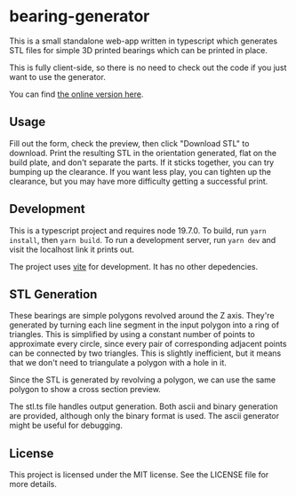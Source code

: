 # bearing-generator

This is a small standalone web-app written in typescript which generates STL
files for simple 3D printed bearings which can be printed in place.

This is fully client-side, so there is no need to check out the code if you just
want to use the generator.

You can find [the online version here](https://osuushi.github.io/bearing-generator/).

## Usage

Fill out the form, check the preview, then click "Download STL" to download.
Print the resulting STL in the orientation generated, flat on the build plate,
and don't separate the parts. If it sticks together, you can try bumping up the
clearance. If you want less play, you can tighten up the clearance, but you may
have more difficulty getting a successful print.

## Development

This is a typescript project and requires node 19.7.0. To build, run `yarn
install`, then `yarn build`. To run a development server, run `yarn dev` and
visit the localhost link it prints out.

The project uses [vite](https://vitejs.dev/) for development. It has no other
depedencies.

## STL Generation

These bearings are simple polygons revolved around the Z axis. They're generated
by turning each line segment in the input polygon into a ring of triangles. This
is simplified by using a constant number of points to approximate every circle,
since every pair of corresponding adjacent points can be connected by two
triangles. This is slightly inefficient, but it means that we don't need to
triangulate a polygon with a hole in it.

Since the STL is generated by revolving a polygon, we can use the same polygon
to show a cross section preview.

The stl.ts file handles output generation. Both ascii and binary generation are
provided, although only the binary format is used. The ascii generator might be
useful for debugging.

## License

This project is licensed under the MIT license. See the LICENSE file for more details.
